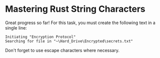 # Mastering Rust String Characters

Great progress so far! For this task, you must create the following text in a single line:

```
Initiating "Encryption Protocol"
Searching for file in "~\Hard_Drive\Encrypted\secrets.txt"
```
Don't forget to use escape characters where necessary.